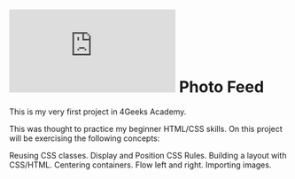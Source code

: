 # ![4Geeks Logo](http://assets.breatheco.de/apis/img/images.php?blob&random&cat=icon&tags=4geeks,16) Photo Feed

This is my very first project in 4Geeks Academy.

This was thought to practice my beginner HTML/CSS skills. On this project will be exercising the following concepts:

Reusing CSS classes.
Display and Position CSS Rules.
Building a layout with CSS/HTML.
Centering containers.
Flow left and right.
Importing images.